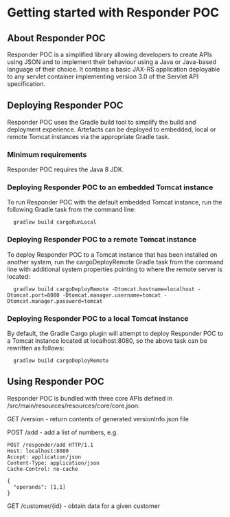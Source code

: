 # Getting started with Responder POC

## About Responder POC

Responder POC is a simplified library allowing developers to create APIs using JSON and to implement their behaviour using a Java or Java-based language of their choice. It contains a basic JAX-RS application deployable to any servlet container implementing version 3.0 of the Servlet API specification.

## Deploying Responder POC

Responder POC uses the Gradle build tool to simplify the build and deployment experience. Artefacts can be deployed to embedded, local or remote Tomcat instances via the appropriate Gradle task.

### Minimum requirements

Responder POC requires the Java 8 JDK.

### Deploying Responder POC to an embedded Tomcat instance

To run Responder POC with the default embedded Tomcat instance, run the following Gradle task from the command line:

```
  gradlew build cargoRunLocal
```
  
### Deploying Responder POC to a remote Tomcat instance

To deploy Responder POC to a Tomcat instance that has been installed on another system, run the cargoDeployRemote Gradle task from the command line with additional system properties pointing to where the remote server is located:

```
  gradlew build cargoDeployRemote -Dtomcat.hostname=localhost -Dtomcat.port=8080 -Dtomcat.manager.username=tomcat -Dtomcat.manager.password=tomcat
```
  
### Deploying Responder POC to a local Tomcat instance

By default, the Gradle Cargo plugin will attempt to deploy Responder POC to a Tomcat instance located at localhost:8080, so the above task can be rewritten as follows:

```
  gradlew build cargoDeployRemote
```
  
## Using Responder POC

Responder POC is bundled with three core APIs defined in /src/main/resources/resources/core/core.json:

  GET /version - return contents of generated versionInfo.json file
  
  POST /add - add a list of numbers, e.g.
  
  ```
  POST /responder/add HTTP/1.1
  Host: localhost:8080
  Accept: application/json
  Content-Type: application/json
  Cache-Control: no-cache

  {
    "operands": [1,1]
  }
  ```
  
  GET /customer/{id} - obtain data for a given customer

